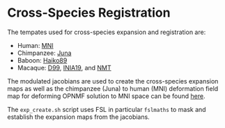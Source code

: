 # Cross-Species Registration

The tempates used for cross-species expansion and registration are:

- Human: [MNI](http://www.bic.mni.mcgill.ca/ServicesAtlases/ICBM152NLin2009)
- Chimpanzee: [Juna](http://junachimp.inm7.de/)
- Baboon: [Haiko89](https://www.nitrc.org/projects/haiko89/)
- Macaque: [D99](https://afni.nimh.nih.gov/pub/dist/doc/htmldoc/nonhuman/macaque_tempatl/atlas_d99v2.html), [INIA19](https://www.nitrc.org/projects/inia19/), and [NMT](https://afni.nimh.nih.gov/pub/dist/doc/htmldoc/nonhuman/macaque_tempatl/template_nmtv2.html#download-symmetric-nmt-v2-datasets)

The modulated jacobians are used to create the cross-species expansion maps as well as the chimpanzee (Juna) to human (MNI) deformation field map for deforming OPNMF solution to MNI space can be found [here](https://zenodo.org/records/10141986).

The ```exp_create.sh``` script uses FSL in particular ```fslmaths``` to mask and establish the expansion maps from the jacobians.

